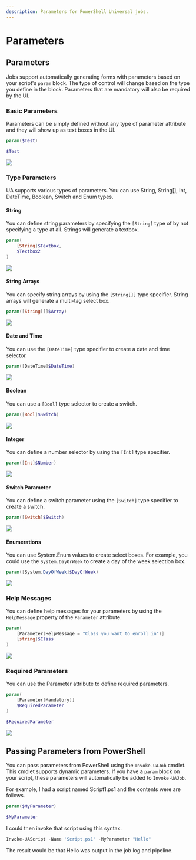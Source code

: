 ```yaml
---
description: Parameters for PowerShell Universal jobs.
---
```


# Parameters

## Parameters

Jobs support automatically generating forms with parameters based on your script's `param` block. The type of control will change based on the type you define in the block. Parameters that are mandatory will also be required by the UI. 

### Basic Parameters

Parameters can be simply defined without any type of parameter attribute and they will show up as text boxes in the UI. 

```PowerShell
param($Test)

$Test
```

![](../../.gitbook/assets/image%20%2887%29.png)

### Type Parameters

UA supports various types of parameters. You can use String, String\[\], Int, DateTime, Boolean, Switch and Enum types. 

#### String

You can define string parameters by specifying the `[String]` type of by not specifying a type at all. Strings will generate a textbox. 

```PowerShell
param(
    [String]$Textbox,
    $Textbox2
)
```

![](../../.gitbook/assets/image%20%28189%29.png)

#### String Arrays

You can specify string arrays by using the `[String[]]` type specifier. String arrays will generate a multi-tag select box. 

```PowerShell
param([String[]]$Array)
```

![](../../.gitbook/assets/image%20%28190%29.png)

#### Date and Time

You can use the `[DateTime]` type specifier to create a date and time selector. 

```PowerShell
param([DateTime]$DateTime)
```

![](../../.gitbook/assets/image%20%28193%29.png)

#### Boolean

You can use a `[Bool]` type selector to create a switch.

```PowerShell
param([Bool]$Switch)
```

![](../../.gitbook/assets/image%20%28186%29.png)

#### Integer 

You can define a number selector by using the `[Int]` type specifier. 

```PowerShell
param([Int]$Number)
```

![](../../.gitbook/assets/image%20%28194%29.png)

#### Switch Parameter

You can define a switch parameter using the `[Switch]` type specifier to create a switch.

```PowerShell
param([Switch]$Switch)
```

![](../../.gitbook/assets/image%20%28187%29.png)

#### Enumerations

You can use System.Enum values to create select boxes. For example, you could use the `System.DayOrWeek` to create a day of the week selection box. 

```PowerShell
param([System.DayOfWeek]$DayOfWeek)
```

![](../../.gitbook/assets/image%20%28192%29.png)

### Help Messages

You can define help messages for your parameters by using the `HelpMessage` property of the `Parameter` attribute.

```PowerShell
param(
    [Parameter(HelpMessage = "Class you want to enroll in")]
    [string]$Class
)
```

![](../../.gitbook/assets/image%20%28185%29.png)

### Required Parameters

You can use the Parameter attribute to define required parameters. 

```PowerShell
param(
    [Parameter(Mandatory)]
    $RequiredParameter
)

$RequiredParameter
```

![](../../.gitbook/assets/image%20%2886%29.png)

## Passing Parameters from PowerShell

You can pass parameters from PowerShell using the `Invoke-UAJob` cmdlet. This cmdlet supports dynamic parameters. If you have a `param` block on your script, these parameters will automatically be added to `Invoke-UAJob`. 

For example, I had a script named Script1.ps1 and the contents were are follows. 

```PowerShell
param($MyParameter)

$MyParameter
```

I could then invoke that script using this syntax. 

```PowerShell
Invoke-UAScript -Name 'Script.ps1' -MyParameter "Hello"
```

The result would be that Hello was output in the job log and pipeline. 


